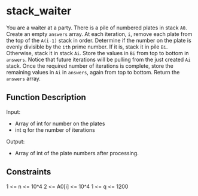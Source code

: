 # stack_waiter

You are a waiter at a party. There is a pile of numbered plates in stack `A0`. Create an empty `answers` array. At each iteration, `i`, remove each plate from the top of the `A(i-1)` stack in order. Determine if the number on the plate is evenly divisible by the `ith` prime number. If it is, stack it in pile `Bi`. Otherwise, stack it in stack `Ai`. Store the values in `Bi` from top to bottom in `answers`. Notice that future iterations will be pulling from the just created `Ai` stack. Once the required number of iterations is complete, store the remaining values in `Ai` in `answers`, again from top to bottom. Return the `answers` array.

## Function Description

Input:

* Array of int for number on the plates
* int q for the number of iterations

Output:

* Array of int of the plate numbers after processing.

## Constraints

1 <= n <= 10^4
2 <= A0[i] <= 10^4
1 <= q <= 1200
